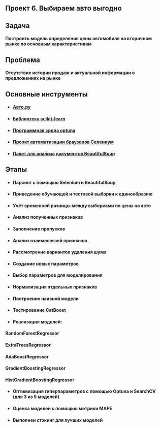 ## Проект 6. Выбираем авто выгодно

## Задача
#### Построить модель определения цены автомобиля на вторичном рынке по основным характеристикам

## Проблема
#### Отсутствие истории продаж и актуальной информации о предложениях на рынке

## Основные инструменты
* #### [Авто.ру](https://auto.ru/)  
* #### [Библиотека scikit-learn](https://scikit-learn.org/stable/)  
* #### [Программная среда optuna](https://optuna.org/)  
* #### [Проэкт автоматизации браузеров Селениум](https://www.selenium.dev/) 
* #### [Пакет для анализа документов BeautifulSoup](https://www.crummy.com/software/BeautifulSoup/bs4/doc/)

## Этапы
* #### Парсинг с помощью Selenium и BeautifulSoup  
* #### Приведение обучающей и тестовой выборки к единообразию  
* #### Учёт временной разницы между выборками по цены на авто   
* #### Анализ полученных признаков  
* #### Заполнение пропусков 
* #### Анализ взаимосвязей признаков  
* #### Рассмотрение вариантов удаления шума  
* #### Создание новых параметров  
* #### Выбор параметров для моделирования  
* #### Нормализация отдельных признаков  
* #### Построение наивной модели  
* #### Тестирование CatBoost  
* #### Реализация моделей:  
 #### RandomForestRegressor  
 #### ExtraTreesRegressor  
 #### AdaBoostRegressor  
 #### GradientBoostingRegressor  
 #### HistGradientBoostingRegressor   
* #### Оптимизация гиперпараметров с помощью Optuna и SearchCV (для 3 из 5 моделей)
* #### Оценка моделей с помощью метрики MAPE  
* #### Выполнен стэкинг для лучших моделей